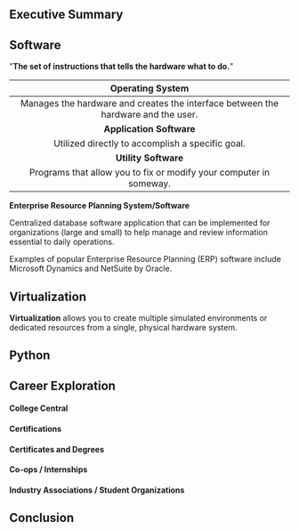 ## Executive Summary
## Software

"**The set of instructions that tells the hardware what to do.**"

|Operating System|
|:--------------:|
|Manages the hardware and creates the interface between the hardware and the user.|
|**Application Software**|
|Utilized directly to accomplish a specific goal.|
|**Utility Software**|
|Programs that allow you to fix or modify your computer in someway.|

**Enterprise Resource Planning System/Software**

Centralized database software application that can be implemented for organizations (large and small) to help manage and review information essential to daily operations.

Examples of popular Enterprise Resource Planning (ERP) software include Microsoft Dynamics and NetSuite by Oracle.

## Virtualization

**Virtualization** allows you to create multiple simulated environments or dedicated resources from a single, physical hardware system.

## Python
## Career Exploration
#### College Central
#### Certifications
#### Certificates and Degrees
#### Co-ops / Internships
#### Industry Associations / Student Organizations
## Conclusion
